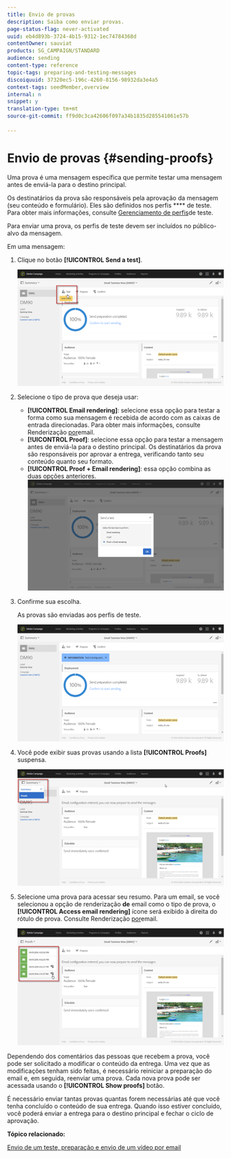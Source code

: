 ```yaml
---
title: Envio de provas
description: Saiba como enviar provas.
page-status-flag: never-activated
uuid: eb4d893b-3724-4b15-9312-1ec74784368d
contentOwner: sauviat
products: SG_CAMPAIGN/STANDARD
audience: sending
content-type: reference
topic-tags: preparing-and-testing-messages
discoiquuid: 37320ec5-196c-4260-8156-98932da3e4a5
context-tags: seedMember,overview
internal: n
snippet: y
translation-type: tm+mt
source-git-commit: ff9d0c3ca42606f097a34b1835d285541061e57b

---
```



# Envio de provas {#sending-proofs}

Uma prova é uma mensagem específica que permite testar uma mensagem antes de enviá-la para o destino principal.

Os destinatários da prova são responsáveis pela aprovação da mensagem (seu conteúdo e formulário). Eles são definidos nos perfis **** de teste. Para obter mais informações, consulte [Gerenciamento de perfis](../../audiences/using/managing-test-profiles.md)de teste.

Para enviar uma prova, os perfis de teste devem ser incluídos no público-alvo da mensagem.

Em uma mensagem:

1. Clique no botão **[!UICONTROL Send a test]**.

   ![](assets/bat_select.png)

1. Selecione o tipo de prova que deseja usar:

   * **[!UICONTROL Email rendering]**: selecione essa opção para testar a forma como sua mensagem é recebida de acordo com as caixas de entrada direcionadas. Para obter mais informações, consulte Renderização [por](../../sending/using/email-rendering.md)email.
   * **[!UICONTROL Proof]**: selecione essa opção para testar a mensagem antes de enviá-la para o destino principal. Os destinatários da prova são responsáveis por aprovar a entrega, verificando tanto seu conteúdo quanto seu formato.
   * **[!UICONTROL Proof + Email rendering]**: essa opção combina as duas opções anteriores.
   ![](assets/bat_select1.png)

1. Confirme sua escolha.

   As provas são enviadas aos perfis de teste.

   ![](assets/bat_select2.png)

1. Você pode exibir suas provas usando a lista **[!UICONTROL Proofs]** suspensa.

   ![](assets/bat_view.png)

1. Selecione uma prova para acessar seu resumo. Para um email, se você selecionou a opção de renderização **de** email como o tipo de prova, o **[!UICONTROL Access email rendering]** ícone será exibido à direita do rótulo de prova. Consulte Renderização [por](../../sending/using/email-rendering.md)email.

   ![](assets/bat_view2.png)

Dependendo dos comentários das pessoas que recebem a prova, você pode ser solicitado a modificar o conteúdo da entrega. Uma vez que as modificações tenham sido feitas, é necessário reiniciar a preparação do email e, em seguida, reenviar uma prova. Cada nova prova pode ser acessada usando o **[!UICONTROL Show proofs]** botão.

É necessário enviar tantas provas quantas forem necessárias até que você tenha concluído o conteúdo de sua entrega. Quando isso estiver concluído, você poderá enviar a entrega para o destino principal e fechar o ciclo de aprovação.

**Tópico relacionado:**

[Envio de um teste, preparação e envio de um vídeo por email](https://docs.adobe.com/content/help/en/campaign-learn/campaign-standard-tutorials/getting-started/sending-test-preparing-sending-email.html)
